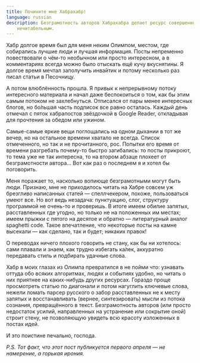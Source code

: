 ```yaml
---
title: Почините мне Хабрахабр!
language: russian
description: Безграмотность авторов Хабрахабра делает ресурс совершенно
    нечитабельным.
---
```


Хабр долгое время был для меня неким Олимпом, местом, где собирались лучшие
люди и лучшая информация. Посты непременно повествовали о чём-то необычном или
просто интересном, а в комментариях всегда можно было отыскать ещё кучу
вкуснятины. Я долгое время мечтал заполучить инвайтик и потому несколько раз
писал статьи в Песочницу.

А потом влюблённость прошла. Я привык к непрерывному потоку интересного
материала и начал даже беспокоиться о том, как бы этим самым потоком не
захлебнуться. Отписался от пары менее интересных блогов, но бо́льшая часть
подписок все равно осталась. Каждый день отмечал с пяток хабрапостов звёздочкой
в Google Reader, откладывая для прочтения за обедом или ужином.

Самые-самые яркие вещи поглощались на одном дыхании в тот же вечер, но на
остальное времени хватало не всегда. Список отмеченного, но так и не
прочитанного, рос. Попытки его время от времени разгребать почему-то быстро
загибались: то посты прикроют, то тема уже не так интересна, то на втором
абзаце плохеет от безграмотности автора… Вот как раз о последнем я и хотел бы
поговорить.

Меня поражает то, насколько вопиюще безграмотными могут быть люди. Признаю, мне
не приходилось читать на Хабре совсем уж брезгливо написанных статей —
спеллчекером, похоже, пользоваться умеют все. Но вот ведь незадача: пунктуацию,
слог, структуру программой не очень-то и проверишь. В итоге имеем обилие
запятых, расставленных где угодно, но только не на положенных им местах; имеем
прыжки с пятого на десятое и обратно — литературный аналог spaghetti code.
Такое впечатление, что некоторые посты на камне высекали — как сделано, так и
будет; никаких правок!

О переводах ничего плохого говорить не стану, как бы ни хотелось: сами плавали
и знаем, как трудно избегать ка́лек, аккуратно передавать стиль и подбирать
удачные слова.

Хабр в моих глазах из Олимпа превратился в не пойми что: узнавать оттуда обо
всяких алгоритмах, людях и событиях удобно, но читать о них приятнее на
каких-нибудь других ресурсах. Гораздо проще просмотреть статью по диагонали и
потом нагуглить ключевые слова, нежели ломать парсер русского о забор
расставленных не к месту запятых и восстанавливать (вернее, синтезировать)
мысли из потока сознания, превращённого в текст. Безграмотность авторов (или
просто недостаток усилий, направленных на устранение или сокрытие оной) строит
стену, не позволяющую увидеть всю красоту изложенных в постах идей.

И это поистине печально, господа.

*P.S. Тот факт, что этот пост публикуется первого апреля — не намерение, а
горькая ирония.*
